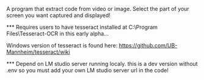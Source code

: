 A program that extract code from video or image. Select the part of your screen you want captured and displayed! 


*** Requires users to have tesseract installed at C:\Program Files\Tesseract-OCR in this early alpha...


Windows version of tesseract is found here: https://github.com/UB-Mannheim/tesseract/wiki


*** Depend on LM studio server running localy. this is a dev version without .env so you must add your own LM studio server url in the code! 
